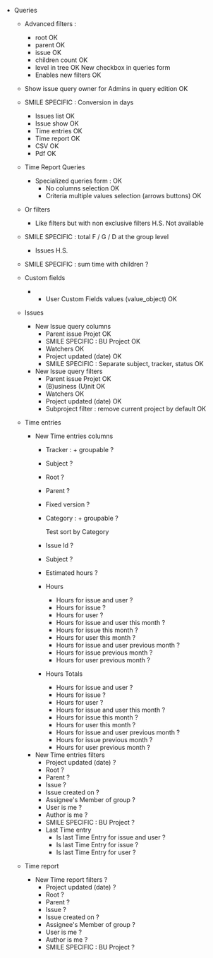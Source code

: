 * Queries
  * Advanced filters :
    * root                                                     OK
    * parent                                                   OK
    * issue                                                    OK
    * children count                                           OK
    * level in tree                                            OK
    New checkbox in queries form
    * Enables new filters                                      OK

  * Show issue query owner for Admins in query edition         OK
  * SMILE SPECIFIC : Conversion in days
    * Issues list                                              OK
    * Issue show                                               OK
    * Time entries                                             OK
    * Time report                                              OK
    * CSV                                                      OK
    * Pdf                                                      OK
  * Time Report Queries
    * Specialized queries form :                               OK
      * No columns selection                                   OK
      * Criteria multiple values selection (arrows buttons)    OK
  * Or filters
    * Like filters but with non exclusive filters              H.S.
      Not available
  * SMILE SPECIFIC : total F / G / D at the group level
    * Issues                                                   H.S.
  * SMILE SPECIFIC : sum time with children                    ?
  * Custom fields
    * + User Custom Fields values (value_object)               OK
  * Issues
    * New Issue query columns
      * Parent issue Projet                                    OK
      * SMILE SPECIFIC : BU Project                            OK
      * Watchers                                               OK
      * Project updated (date)                                 OK
      * SMILE SPECIFIC : Separate subject, tracker, status     OK
    * New Issue query filters
      * Parent issue Projet                                    OK
      * (B)usiness (U)nit                                      OK
      * Watchers                                               OK
      * Project updated (date)                                 OK
      * Subproject filter : remove current project by default  OK
  * Time entries
    * New Time entries columns
      * Tracker : + groupable                                  ?
      * Subject                                                ?
      * Root                                                   ?
      * Parent                                                 ?
      * Fixed version                                          ?
      * Category : + groupable                                 ?

        Test sort by Category

      * Issue Id                                               ?
      * Subject                                                ?
      * Estimated hours                                        ?
      * Hours
        * Hours for issue and user                             ?
        * Hours for issue                                      ?
        * Hours for user                                       ?
        * Hours for issue and user this month                  ?
        * Hours for issue this month                           ?
        * Hours for user this month                            ?
        * Hours for issue and user previous month              ?
        * Hours for issue previous month                       ?
        * Hours for user previous month                        ?
      * Hours Totals
        * Hours for issue and user                             ?
        * Hours for issue                                      ?
        * Hours for user                                       ?
        * Hours for issue and user this month                  ?
        * Hours for issue this month                           ?
        * Hours for user this month                            ?
        * Hours for issue and user previous month              ?
        * Hours for issue previous month                       ?
        * Hours for user previous month                        ?
    * New Time entries filters
      * Project updated (date)                                 ?
      * Root                                                   ?
      * Parent                                                 ?
      * Issue                                                  ?
      * Issue created on                                       ?
      * Assignee's Member of group                             ?
      * User is me                                             ?
      * Author is me                                           ?
      * SMILE SPECIFIC : BU Project                            ?
      * Last Time entry
        * Is last Time Entry for issue and user                ?
        * Is last Time Entry for issue                         ?
        * Is last Time Entry for user                          ?
  * Time report
    * New Time report filters                                  ?
      * Project updated (date)                                 ?
      * Root                                                   ?
      * Parent                                                 ?
      * Issue                                                  ?
      * Issue created on                                       ?
      * Assignee's Member of group                             ?
      * User is me                                             ?
      * Author is me                                           ?
      * SMILE SPECIFIC : BU Project                            ?
